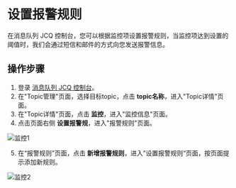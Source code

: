 # 设置报警规则

在消息队列 JCQ 控制台，您可以根据监控项设置报警规则，当监控项达到设置的阈值时，我们会通过短信和邮件的方式向您发送报警信息。

## 操作步骤

1. 登录 [消息队列 JCQ 控制台](https://jcq-console.jdcloud.com/topics)。
2. 在"Topic管理"页面，选择目标topic，点击 **topic名称**，进入"Topic详情"页面。
3. 在"Topic详情"页面，点击 **监控**，进入"监控信息"页面。
4. 点击页面右侧 **设置报警规**，进入"报警规则"页面。

![监控1](https://github.com/jdcloudcom/cn/blob/edit/image/Internet-Middleware/Message-Queue/监控-01.png)

5. 在“报警规则”页面，点击 **新增报警规则**，进入”设置报警规则“页面，按页面提示添加新规则。
 
![监控2](https://github.com/jdcloudcom/cn/blob/edit/image/Internet-Middleware/Message-Queue/监控-02.png)
